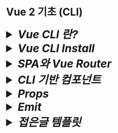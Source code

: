 # Vue 2 기초 (CLI)

<details>
  <summary style="font-size:30px; font-weight:bold; font-style:italic;">
    Vue CLI 란?
  </summary>

  CLI란? Command Line Interface에 대한 약자이다.  
  터미널에서 명령어를 통해 Vue를 설치하거나 Vue와 관련된 package를 추가할 때 명령어로 간단하게 실행할 수 있게 도와주는 도구이다.   
</details>

<details>
<summary style="font-size:30px; font-weight:bold; font-style:italic;">Vue CLI Install</summary>
<br>

- ### vue/cli 설치

  ```bash
  npm install -g @vue/cli
  ```

- ### vue-cli 설치 확인

  ```bash
  vue --version
  ```
- ### vue project 생성

  ```bash
  vue create {프로젝트명}
  ```

- ### 개발 환경 구축 옵션 선택
  선택을 통해 개발환경을 구축할 수 있다
  ```text/plain
  Vue CLI v5.0.8
  ? Please pick a preset: (Use arrow keys)
    Default ([Vue 3] babel, eslint)
    Default ([Vue 2] babel, eslint)
  > Manually select features
  ```

- ### 기본적으로 사용할 라이브러리 선택 (Babel, Router, Vuex)  
  Select는 `Space`-Key Next는 `Enter`-Key  
  (Ctrl + A는 전체선택이다.)  

  ```text/plain
  Vue CLI v5.0.8
  ? Please pick a preset: Manually select features
  ? Check the features needed for your project: (Press <space> to select, <a> to toggle all, <i> to invert selection, and
  <enter> to proceed)
  (*) Babel
  ( ) TypeScript
  ( ) Progressive Web App (PWA) Support
  (*) Router
  (*) Vuex
  ( ) CSS Pre-processors
  (*) Linter / Formatter
  ( ) Unit Testing
  ( ) E2E Testing
  ```

- ### Vue version 2.x 선택
  ```text/plain
  Vue CLI v5.0.8
  ? Please pick a preset: Manually select features
  ? Check the features needed for your project: Babel, Router, Vuex
  ? Choose a version of Vue.js that you want to start the project with (Use arrow keys)
    3.x
  > 2.x
  ```

- ### 라우터 History 모드 사용 여부 - Yes(Y)

  ```text/plain
  Vue CLI v5.0.8
  ? Please pick a preset: Manually select features
  ? Check the features needed for your project: Babel, Router, Vuex
  ? Choose a version of Vue.js that you want to start the project with 2.x
  ? Use history mode for router? (Requires proper server setup for index fallback in production) (Y/n)
  ```

- ### ESLint with error prevention only 선택

  ```text/plain
  ? Pick a linter / formatter config: (Use arrow keys)
  > ESLint with error prevention only
    ESLint + Airbnb config
    ESLint + Standard config
    ESLint + Prettier
  ```

- ### Lint on save 선택

  ```text/plain
  ? Pick additional lint features: (Press <space> to select, <a> to toggle all, <i> to invert selection, and <enter> toproceed)
  > (*) Lint on save
    ( ) Lint and fix on commit
  ```

- ### 개발 환경 관리 파일 - package.json으로 선택
  ```text/plain
  Vue CLI v5.0.8
  ? Please pick a preset: Manually select features
  ? Check the features needed for your project: Babel, Router, Vuex
  ? Choose a version of Vue.js that you want to start the project with 2.x
  ? Use history mode for router? (Requires proper server setup for index fallback in production) Yes
  ? Where do you prefer placing config for Babel, ESLint, etc.?
    In dedicated config files
  > In package.json
  ```

- ### 현재 선택한 개발 환경을 저장할 것인지 여부- No(n)
  ```text/plain
  Vue CLI v5.0.8
  ? Please pick a preset: Manually select features
  ? Check the features needed for your project: Babel, Router, Vuex
  ? Choose a version of Vue.js that you want to start the project with 2.x
  ? Use history mode for router? (Requires proper server setup for index fallback in production) Yes
  ? Where do you prefer placing config for Babel, ESLint, etc.? In package.json
  ? Save this as a preset for future projects? (y/N)
  ```


- ## npx를 통한 설치
  cli를 사용하지 않고 설치하는 방식이다.
  ```bash
  npx @vue/cli crate 프로젝트명
  ```
</details>

<details>
  <summary style="font-size:30px; font-weight:bold; font-style:italic;">
    SPA와 Vue Router
  </summary>

  SPA란 하나의 페이지로 구성된 웹사이트를 말한다.  

  Vue는 SPA 구조로 이루어져 있으며, 특정 URL 요청이 들어오면 컴포넌트를 라우트 시킴으로써 페이지를 전환할 수 있는 효과를 줄 수 있다.

  ## VueRouter
  Router 방식은 미리 컴포넌트와 주소를 Router 내부 객체에 매핑시켜둔 뒤, 등록된 주소에 대한 요청이 들어왔을 때 라우터에서 해당 주소와 매핑되는 컴포넌트를 출력하게 된다.
  
  매핑되는 객체 단위를 route라고 부르며 이러한 route 객체를 배열로 구성하는 것이 routes 이다.  
  각 구조는 아래와 같다.  

  - route Object구조
    ```js
    {
      path: '/',
      name: 'home',
      component: Home
    }
    ```
  - routes 구조
    ```js
    [
      {
        path: '/',
        name: 'home',
        component: Home
      },
      {
        path: '/about',
        name: 'about',
        component: About
      }
    ]
    ```

  ## Vue 라우팅 컴포넌트
  이렇게 라우터에 등록된 컴포넌트를 요청이 들어왔을 때 특정 영역에 출력할 수 있게 해주는 태그가 있는데 `<router-view/>` 태그이다.  
  vue에서는 브라우저의 주소창 뿐만 아니라 클리커블 한 네비게이션 영역의 anchor태그 역할을 해주는것이 있으며 `<router-link to="/주소"></router-link>` 이다.

  - router-link/router-view
    ```html
    <template>
      <div id="app">
        <div id="nav">
          <router-link to="/">Home!</router-link>
          <router-link to="/">About!!!</router-link>
        </div>
        <router-view/>
      </div>
    </template>
    ```
</details>
<details>
  <summary style="font-size:30px; font-weight:bold; font-style:italic;">
    CLI 기반 컴포넌트
  </summary>

  CLI 기반 Vue 프로젝트에서 컴포넌트는 .js 확장자가 아닌 .vue 확장자 파일로 작성한다.
  기본 구조는 아래와 같다

  - .vue 확장자 컴포넌트
    ```html
    <template>
      <ExComponent/>
    </template>
    <script>
    import ExComponent from '@/components/ExComponent.vue'
    export default {
      components: {
        ExComponent
      },
      data() {
        return {}
      },
      methods: {
        updateName() {
          this.name = 'YooHyeok School Updated'
        }
      }
      
    }
    </script>
    <style scoped>

    </style>
    ```
  
    `<style></style>` 태그에 scoped 속성을 적용하면, 해당 컴포넌트 내에서만 style이 적용된다.  
    컴포넌트 간 참조는 script> 영역에서 import 문을 사용한 뒤 components 속성에 객체로 등록해서 사용한다.  
    CDN 방식과 같으며, 하나 차이점은 ` template:`` ` 속성에 작성하던 html 표현식을 `<template></template>` 태그 안에 선언한다.  
    이때 주의할 점은 다중 태그를 하나의 최상위 태그로 묶어야만 한다.

    ```html
    <template>
      <div>div1</div>
      <div>div2</div>
    </template>
    ```
    위와 같이 작성하면 오류가 발생한다.
    ```html
    <template>
      <div>
        <div>div1</div>
        <div>div2</div>
      </div>
    </template>
    ```
    위와 같이 작성 최 상위 단일 태그로 묶어야만 한다.
</details>

<details>
  <summary style="font-size:30px; font-weight:bold; font-style:italic;">
    Props
  </summary>

  부모 컴포넌트에서 자식 컴포넌트로 데이터(state 혹은 value)를 전달할때 사용한다.  
  `v-bind:props명="props 혹은 value"` 혹은 축약형인   
  `:props명="props 혹은 value"` 를 사용하여 보낼 수 있다.  

  자식 컴포넌트에서는 props 속성을 통해 컴포넌트 내에서 재정의한 후 사용할 수 있다.  
  Array와 Object 두가지 타입으로 정의할 수 있으며, Object의 경우 propType을 지원한다.

  - 예시 코드  
      ```js
      export default {
        props: ['title']
      }
      ```

  - ## Props 정의와 PropType

    - **type**  
      넘겨 받은 prop의 타입을 지정한다. (String, Number Object Array 등)  
      타입스크립트를 사용한다면 사용자 정의 타입을 지정할 수 있다.  
      만약 String으로 지정한 후 Number 타입의 값 5를 넘긴다면  
      `Invalid prop: type check failed for prop "title". Expected String with value "5", got Number with value 5.`  
      Vue warn이 콘솔에 출력된다.

    - **required**  
      필수 여부를 지정한다.  
      만약 true로 지정한 후 값을 넘기지 않는다면  
      `Missing required prop: "prop명"`  
      Vue warn이 콘솔에 출력된다.

    - **default**  
      기본값을 지정한다.  
      부모 컴포넌트에서 prop 값을 적용하지 않았을 경우 해당 값이 기본 값으로 적용된다.

    - 예시 코드  
      ```js
      export default {
        props: {
          title: {
            type: String,
            required: true,
            default: "default title"
          }
        },
      }
      ```

  - 부모컴포넌트
    ```html
    <template>
      <자식컴포넌트 v-bind="props"/>
    </template>
    <script>
    import 자식컴포넌트 from '@/components/YooHyeokSchool.vue'
    export default {
      components: { 자식컴포넌트 },
      data() {
        return {
          name: 'YooHyeok School',
          props: {
            title: '타이틀'
          }
        }
      },
    }
    </script>
    ```
  - 자식컴포넌트
    ```html
    <template>
      <h1>{{ title }}</h1>
    </template>
    <script>
    export default {
       props: {
        title: {
          type: String,
          required: true,
          default: "default title"
        }
      },
    }
    </script>
    ```
  
    주의할 점으로는 해당 컴포넌트의 state 즉, data property에 동일한 이름이 존재할 수 없다.  
    `[Vue Warn]: The data property "props명" is already declared as a prop. Use prop default value instead`  
    또한 primitive 타입의 props는 값을 직접 수정할 수 없다.  
    그러나 Object 타입의 props는 해당 Object의 property 값을 직접 접근하여 수정할 수 있다.  
    `[Vue Warn]: Avoid mutating a prop directlry since the value will be overwritten whenever the parent component re-renders. Instead, use a data or computed property based on the prop's value. Prop being mutatedL "props명"`  
    이때 사용하는 것이 바로 다음 시간에 배울 Emit이다.
</details>
<details>
  <summary style="font-size:30px; font-weight:bold; font-style:italic;">
    Emit
  </summary>

  ## emit 이란?
  자식 컴포넌트에서 부모 컴포넌트로 트리거의 목적으로 이벤트를 보낼 수 있게 하는 기능이다.  
  이때 인자값으로 데이터도 함께 보낼 수 있으며 `this.$emit('이벤트명', 데이터)` 형태로 호출한다.  
  부모 컴포넌트의 템플릿에서 자식 컴포넌트를 선언할 때 이벤트를 등록한다.  
  `<자식컴포넌트 @이벤트명="핸들러함수"` 와 같은 형태로 등록한다.  
  이 기능을 통해 부모컴포넌트로 부터 전달받은 props를 자식 컴포넌트에서의 트리거(행위)를 통해 state 변경이 가능하다.  
  물론 자식 컴포넌트에서 직접 변경하는 것이 아니라, 부모컴포넌트로 변경된 값을 넘겨 초기화 해주는 형태로 구현할 수 있다.

  ### 1. 자식 컴포넌트 이벤트 핸들러 메소드를 통한 emit 간접 호출
  - 부모컴포넌트
    ```html
    <template>
      <InputField :name="name" @changeName="changeName"/>
    </template>
    <script>
    import InputField from '@/components/InputField.vue'
    export default {
      components: { InputField },
      data() {
        return {
          name: 'YooHyeok School',
          props: {
            title: '홈타이틀'
          }
        }
      },
      methods: {
        changeName(name) {
          console.log(name)
          this.name = name
        },
      }
    }
    </script>
    ```

  - 자식컴포넌트 InputField
    ```html
    <template>
      <div>
        <label for="">Name</label>
        <input 
          type="text" 
          :value="name" 
          style="padding: 30px; border: 2px solid green"
          @input=" changeName"
        >
      </div>
    </template>
    <script>
    export default {
      props: {
        name: {
          type: String,
          required: true,
          default: null
        },
      },
      methods: {
        changeName(e) {
          this.$emit('changeName', e.target.value)
        }
      }
    }
    </script>
    ```

  ### 2. 자식 컴포넌트 이벤트 핸들러 emit 직접 호출

  자식 컴포넌트의 @input이벤트 리스너에 메소드를 거치지 않고 바로 emit을 호출한다.  
   - `"@input=$emit('changeName', $event)"` → `@changeName="name=$event.target.value"`  
   - `"@input=$emit('changeName', $event.target.value)"` → `@changeName="name=$event"`  

  위 코드와 같이 이렇게 전달하는 값은 흔히 이벤트 핸들러 함수에서 매개변수로 전달받는 이벤트 객체로 사용되는데, vue에서는 이를 $event로 받는다.  
  자식 컴포넌트의 이벤트 핸들러에서 $event를 emit으로 직접 넘겼다면 부모 컴포넌트의 emit 이벤트 핸들러에서도 $event를 직접 받아 사용한다.  
  만약 $event.target.value를 emit으로 직접 넘겼다면 해당 value를 $event로 받게 된다.  


  - 부모컴포넌트
    ```html
    <template>
      <InputField :name="name" @changeName="name=$event.target.value"/>
    </template>
    <script>
    import InputField from '@/components/InputField.vue'
    export default {
      components: { InputField },
      data() {
        return {
          name: 'YooHyeok School',
          props: {
            title: '홈타이틀'
          }
        }
      },
    }
    </script>
    ```
  - 자식컴포넌트 InputField
    ```html
    <template>
      <div>
        <label for="">Name</label>
        <input 
          type="text" 
          :value="name" 
          style="padding: 30px; border: 2px solid green"
          @input="$emit('changeName', $event)"
        >
      </div>
    </template>

    <script>
    export default {
      props: {
        name: {
          type: String,
          required: true,
          default: null
        },
      }
    }
    </script>
    ```

  ### 3. 부모 컴포넌트 v-model을 활용한 @input, :value 바인딩

  부모 컴포넌트에 v-model을 적용함으로써 `@input="name=$event"`과 `:value="name"`이 적용되므로  
  자식 컴포넌트의 props로 value라는 이름이 넘어가고 자식 컴포넌트에서 emit을 호출할 때 input 이라는 이벤트를 호출하여  
  기능을 실행시킨다.
  이때 `@input="name=$event"`은 `@input="(e) => {name = e}"`과 같다.
  
  - 부모컴포넌트
    ```html
    <template>
      <InputField v-model="name"/>
    </template>
    <script>
    import InputField from '@/components/InputField.vue'
    export default {
      components: { InputField },
      data() {
        return {
          name: 'YooHyeok School',
          props: {
            title: '홈타이틀'
          }
        }
      },
      methods: {
        changeName(name) {
          console.log(name)
          this.name = name
        },
      }
    }
    </script>
    ```
  - 자식컴포넌트 InputField
    ```html
    <template>
      <div>
        <label for="">Name</label>
        <input 
          type="text" 
          :value="value" 
          style="padding: 30px; border: 2px solid green"
          @input="$emit('input', $event.target.value)"
        >
      </div>
    </template>

    <script>
    export default {
      props: {
        value: {
          type: String,
          required: true,
          default: null
        },
      },
    }
    </script>

    ```
  
</details>
<details>
  <summary style="font-size:30px; font-weight:bold; font-style:italic;">
    접은글 템플릿
  </summary>

  내용

  ## 주제
  내용

  - 예시코드
    ```js
    ```
  - 예시코드
    ```html
    ```
  
</details>
